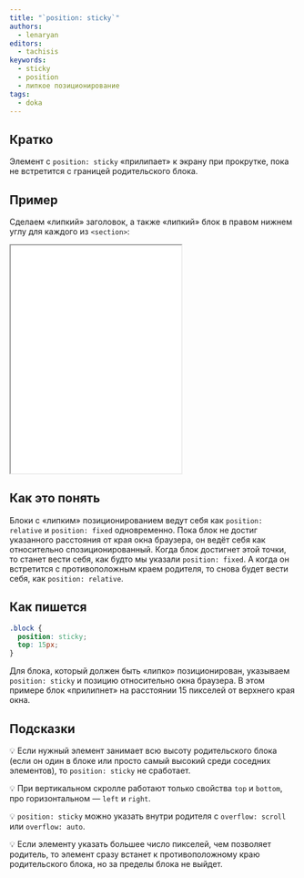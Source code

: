 ```yaml
---
title: "`position: sticky`"
authors:
  - lenaryan
editors:
  - tachisis
keywords:
  - sticky
  - position
  - липкое позиционирование
tags:
  - doka
---
```


## Кратко

Элемент с `position: sticky` «прилипает» к экрану при прокрутке, пока не встретится с границей родительского блока.

## Пример

Сделаем «липкий» заголовок, а также «липкий» блок в правом нижнем углу для каждого из `<section>`:

<iframe title="Липкое позиционирование" src="demos/sticky/" height="400"></iframe>

## Как это понять

Блоки с «липким» позиционированием ведут себя как `position: relative` и `position: fixed` одновременно. Пока блок не достиг указанного расстояния от края окна браузера, он ведёт себя как относительно спозиционированный. Когда блок достигнет этой точки, то станет вести себя, как будто мы указали `position: fixed`. А когда он встретится с противоположным краем родителя, то снова будет вести себя, как `position: relative`.

## Как пишется

```css
.block {
  position: sticky;
  top: 15px;
}
```

Для блока, который должен быть «липко» позиционирован, указываем `position: sticky` и позицию относительно окна браузера. В этом примере блок «прилипнет» на расстоянии 15 пикселей от верхнего края окна.

## Подсказки

💡 Если нужный элемент занимает всю высоту родительского блока (если он один в блоке или просто самый высокий среди соседних элементов), то `position: sticky` не сработает.

💡 При вертикальном скролле работают только свойства `top` и `bottom`, про горизонтальном — `left` и `right`.

💡 `position: sticky` можно указать внутри родителя с `overflow: scroll` или `overflow: auto`.

💡 Если элементу указать большее число пикселей, чем позволяет родитель, то элемент сразу встанет к противоположному краю родительского блока, но за пределы блока не выйдет.
